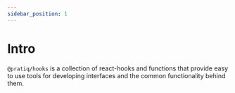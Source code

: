 ```yaml
---
sidebar_position: 1
---
```


# Intro

`@pratiq/hooks` is a collection of react-hooks and functions that provide easy 
to use tools for developing interfaces and the common functionality behind them.